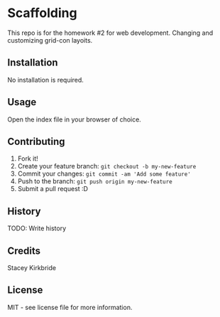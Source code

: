 # Scaffolding

This repo is for the homework #2 for web development.
Changing and customizing grid-con layoits.

## Installation

No installation is required.

## Usage

Open the index file in your browser of choice.

## Contributing

1. Fork it!
2. Create your feature branch: `git checkout -b my-new-feature`
3. Commit your changes: `git commit -am 'Add some feature'`
4. Push to the branch: `git push origin my-new-feature`
5. Submit a pull request :D

## History

TODO: Write history

## Credits

Stacey Kirkbride

## License

MIT - see license file for more information.
